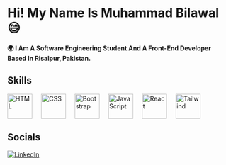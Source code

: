 # **Hi! My Name Is Muhammad Bilawal 😄**

**🌍 I Am A Software Engineering Student And A Front-End Developer Based In Risalpur, Pakistan.**

## Skills
<div style="display: flex;">
  <img src="https://skillicons.dev/icons?i=html" alt="HTML" style="height: 56px; margin-right: 20px; cursor: pointer; transition: transform 0.5s;" />
  <img src="https://skillicons.dev/icons?i=css" alt="CSS" style="height: 56px; margin-right: 20px; cursor: pointer; transition: transform 0.5s;" />
  <img src="https://skillicons.dev/icons?i=bootstrap" alt="Bootstrap" style="height: 56px; margin-right: 20px; cursor: pointer; transition: transform 0.5s;" />
  <img src="https://skillicons.dev/icons?i=js" alt="JavaScript" style="height: 56px; margin-right: 20px; cursor: pointer; transition: transform 0.5s;" />
  <img src="https://skillicons.dev/icons?i=react" alt="React" style="height: 56px; margin-right: 20px; cursor: pointer; transition: transform 0.5s;" />
  <img src="https://skillicons.dev/icons?i=tailwind" alt="Tailwind" style="height: 56px; margin-right: 20px; cursor: pointer; transition: transform 0.5s;" />
</div>

## Socials
[![LinkedIn](https://img.shields.io/badge/-LinkedIn-0A66C2?style=for-the-badge&logo=linkedin&logoColor=white)](https://www.linkedin.com/in/yourprofile/)
